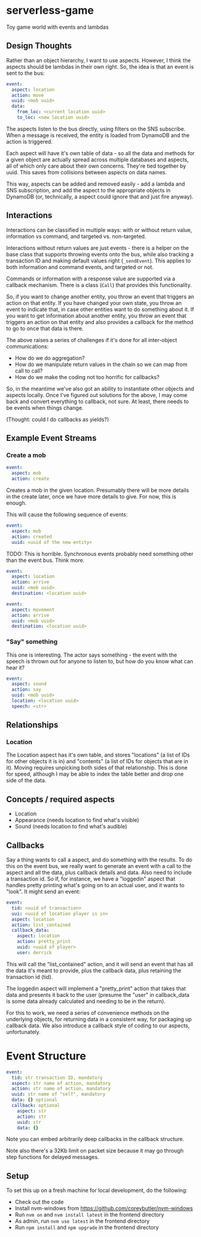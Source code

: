 # serverless-game

Toy game world with events and lambdas

## Design Thoughts

Rather than an object hierarchy, I want to use aspects. However, I think the
aspects should be lambdas in their own right. So, the idea is that an event
is sent to the bus:

```yaml
event:
  aspect: location
  action: move
  uuid: <mob uuid>
  data:
    from_loc: <current location uuid>
    to_loc: <new location uuid>
```

The aspects listen to the bus directly, using filters on the SNS subscribe.
When a message is received, the entity is loaded from DynamoDB and the action
is triggered.

Each aspect will have it's own table of data - so all the data and methods for
a given object are actually spread across multiple databases and aspects, all
of which only care about their own concerns. They're tied together by uuid. This
saves from collisions between aspects on data names.

This way, aspects can be added and removed easily - add a lambda and SNS
subscription, and add the aspect to the appropriate objects in DynamoDB
(or, technically, a aspect could ignore that and just fire anyway).

## Interactions

Interactions can be classified in multiple ways: with or without return value,
information vs command, and targeted vs. non-targeted.

Interactions without return values are just events - there is a helper on the
base class that supports throwing events onto the bus, while also tracking a
transaction ID and making default values right (`_sendEvent`). This applies
to both information and command events, and targeted or not.

Commands or information with a response value are supported via a callback
mechanism. There is a class (`Call`) that provides this functionality.

So, if you want to change another entity, you throw an event that triggers
an action on that entity. If you have changed your own state, you throw
an event to indicate that, in case other entities want to do something about
it. If you want to get information about another entity, you throw an event
that triggers an action on that entity and also provides a callback for the
method to go to once that data is there.

The above raises a series of challenges if it's done for all inter-object communications:

* How do we do aggregation?
* How do we manipulate return values in the chain so we can map from call to call?
* How do we make the coding not too horrific for callbacks?

So, in the meantime we've also got an ability to instantiate other objects and
aspects locally. Once I've figured out solutions for the above, I may come back and
convert everything to callback, not sure. At least, there needs to be events when
things change.

(Thought: could I do callbacks as yields?)

## Example Event Streams

### Create a mob

```yaml
event:
  aspect: mob
  action: create
```

Creates a mob in the given location. Presumably there will be more details in
the create later, once we have more details to give. For now, this is enough.

This will cause the following sequence of events:

```yaml
event:
  aspect: mob
  action: created
  uuid: <uuid of the new entity>
```

TODO: This is horrible. Synchronous events probably need something other than
the event bus. Think more.

```yaml
event:
  aspect: location
  action: arrive
  uuid: <mob uuid>
  destination: <location uuid>
```

```yaml
event:
  aspect: movement
  action: arrive
  uuid: <mob uuid>
  destination: <location uuid>
```

### "Say" something

This one is interesting. The actor says something - the event with the speech
is thrown out for anyone to listen to, but how do you know what can hear it?

```yaml
event:
  aspect: sound
  action: say
  uuid: <mob uuid>
  location: <location uuid>
  speech: <str>
```

## Relationships

### Location

The Location aspect has it's own table, and stores "locations" (a list of
IDs for other objects it is in) and "contents" (a list of IDs for objects
that are in it). Moving requires unpicking both sides of that relationship.
This is done for speed, although I may be able to index the table better and
drop one side of the data.

## Concepts / required aspects

* Location
* Appearance (needs location to find what's visible)
* Sound (needs location to find what's audible)

## Callbacks

Say a thing wants to call a aspect, and do something with the results.
To do this on the event bus, we really want to generate an event with
a call to the aspect and all the data, plus callback details and data.
Also need to include a transaction id. So if, for instance, we have a
"loggedin" aspect that handles pretty printing what's going on to an actual
user, and it wants to "look". It might send an event:

```yaml
event:
  tid: <uuid of transaction>
  uui: <uuid of location player is in>
  aspect: location
  action: list_contained
  callback_data:
    aspect: location
    action: pretty_print
    uuid: <uuid of player>
    user: derrick
```

This will call the "list_contained" action, and it will send an event that
has all the data it's meant to provide, plus the callback data, plus retaining
the transaction id (tid).

The loggedin aspect will implement a "pretty_print" action that takes that data
and presents it back to the user (presume the "user" in callback_data is some data
already calculated and needing to be in the return).

For this to work, we need a series of convenience methods on the underlying
objects, for returning data in a consistent way, for packaging up callback data.
We also introduce a callback style of coding to our aspects, unfortunately.

# Event Structure

```yaml
event:
  tid: str transaction ID, mandatory
  aspect: str name of action, mandatory
  action: str name of action, mandatory
  uuid: str name of "self", mandatory
  data: {} optional
  callback: optional
    aspect: str
    action: str
    uuid: str
    data: {}

```

Note you can embed arbitrarily deep callbacks in the callback structure.

Note also there's a 32Kb limit on packet size because it may go through
step functions for delayed messages.

## Setup

To set this up on a fresh machine for local development, do the following:

* Check out the code
* Install nvm-windows from https://github.com/coreybutler/nvm-windows
* Run `nvm on` and `nvm install latest` in the frontend directory
* As admin, run `nvm use latest` in the frontend directory
* Run `npm install` and `npm upgrade` in the frontend directory